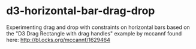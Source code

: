 # d3-horizontal-bar-drag-drop
Experimenting drag and drop with constraints on horizontal bars based on the "D3 Drag Rectangle with drag handles" example by mccannf found here: http://bl.ocks.org/mccannf/1629464

